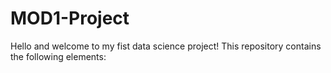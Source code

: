 # MOD1-Project

Hello and welcome to my fist data science project! This repository contains the following elements:


